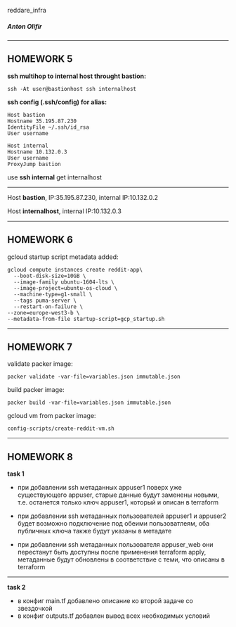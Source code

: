 reddare_infra
##### Anton Olifir
-------------
## HOMEWORK 5

**ssh multihop to internal host throught bastion:**
```
ssh -At user@bastionhost ssh internalhost
```
**ssh config (.ssh/config) for alias:**
```
Host bastion  
Hostname 35.195.87.230
IdentityFile ~/.ssh/id_rsa  
User username

Host internal
Hostname 10.132.0.3
User username
ProxyJump bastion
```
use **ssh internal** get internalhost

-------------
Host **bastion**, IP:35.195.87.230, internal IP:10.132.0.2

Host **internalhost**, internal IP:10.132.0.3

-------------
## HOMEWORK 6

gcloud startup script metadata added:
```
gcloud compute instances create reddit-app\       
  --boot-disk-size=10GB \
  --image-family ubuntu-1604-lts \
  --image-project=ubuntu-os-cloud \
  --machine-type=g1-small \
  --tags puma-server \
  --restart-on-failure \
--zone=europe-west3-b \
--metadata-from-file startup-script=gcp_startup.sh
```

-------------
## HOMEWORK 7

validate packer image:
```
packer validate -var-file=variables.json immutable.json
```
build packer image:
```
packer build -var-file=variables.json immutable.json
```
gcloud vm from packer image:
```
config-scripts/create-reddit-vm.sh
```

-------------
## HOMEWORK 8

**task 1**
- при добавлении ssh метаданных appuser1 поверх уже существующего appuser, старые данные будут заменены новыми, т.е. останется только ключ appuser1, который и описан в terraform

- при добавлении ssh метаданных пользователeй appuser1 и appuser2 будет возможно подключение под обеими пользоватлеям, оба публичных ключа также будут указаны в метадате

- при добавлении ssh метаданных пользователя appuser_web они перестанут быть доступны после применения terraform apply, метаданные будут обновлены в соответствие с теми, что описаны в terraform

-------------
**task 2**
- в конфиг main.tf добавлено описание ко второй задаче со звездочкой
- в конфиг outputs.tf добавлен вывод всех необходимых условий
